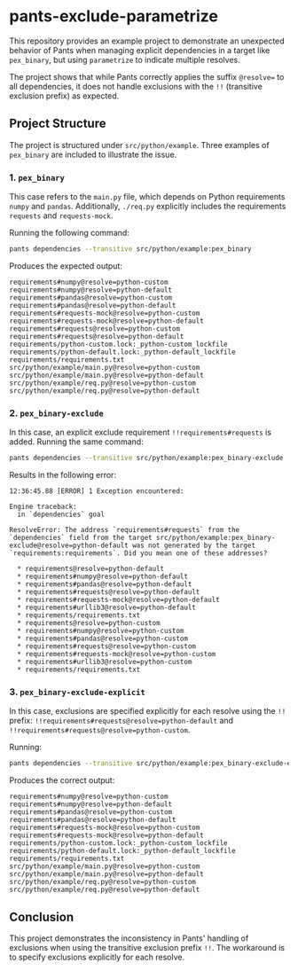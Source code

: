 # pants-exclude-parametrize

This repository provides an example project to demonstrate an unexpected behavior of Pants when managing explicit dependencies in a target like `pex_binary`, but using `parametrize` to indicate multiple resolves.

The project shows that while Pants correctly applies the suffix `@resolve=` to all dependencies, it does not handle exclusions with the `!!` (transitive exclusion prefix) as expected.

## Project Structure

The project is structured under `src/python/example`. Three examples of `pex_binary` are included to illustrate the issue.

### 1. `pex_binary`

This case refers to the `main.py` file, which depends on Python requirements `numpy` and `pandas`. Additionally, `./req.py` explicitly includes the requirements `requests` and `requests-mock`.

Running the following command:

```bash
pants dependencies --transitive src/python/example:pex_binary
```

Produces the expected output:

```
requirements#numpy@resolve=python-custom
requirements#numpy@resolve=python-default
requirements#pandas@resolve=python-custom
requirements#pandas@resolve=python-default
requirements#requests-mock@resolve=python-custom
requirements#requests-mock@resolve=python-default
requirements#requests@resolve=python-custom
requirements#requests@resolve=python-default
requirements/python-custom.lock:_python-custom_lockfile
requirements/python-default.lock:_python-default_lockfile
requirements/requirements.txt
src/python/example/main.py@resolve=python-custom
src/python/example/main.py@resolve=python-default
src/python/example/req.py@resolve=python-custom
src/python/example/req.py@resolve=python-default
```

### 2. `pex_binary-exclude`

In this case, an explicit exclude requirement `!!requirements#requests` is added. Running the same command:

```bash
pants dependencies --transitive src/python/example:pex_binary-exclude
```

Results in the following error:

```
12:36:45.88 [ERROR] 1 Exception encountered:

Engine traceback:
  in `dependencies` goal

ResolveError: The address `requirements#requests` from the `dependencies` field from the target src/python/example:pex_binary-exclude@resolve=python-default was not generated by the target `requirements:requirements`. Did you mean one of these addresses?

  * requirements@resolve=python-default
  * requirements#numpy@resolve=python-default
  * requirements#pandas@resolve=python-default
  * requirements#requests@resolve=python-default
  * requirements#requests-mock@resolve=python-default
  * requirements#urllib3@resolve=python-default
  * requirements/requirements.txt
  * requirements@resolve=python-custom
  * requirements#numpy@resolve=python-custom
  * requirements#pandas@resolve=python-custom
  * requirements#requests@resolve=python-custom
  * requirements#requests-mock@resolve=python-custom
  * requirements#urllib3@resolve=python-custom
  * requirements/requirements.txt
```

### 3. `pex_binary-exclude-explicit`

In this case, exclusions are specified explicitly for each resolve using the `!!` prefix: `!!requirements#requests@resolve=python-default` and `!!requirements#requests@resolve=python-custom`.

Running:

```bash
pants dependencies --transitive src/python/example:pex_binary-exclude-explicit
```

Produces the correct output:

```
requirements#numpy@resolve=python-custom
requirements#numpy@resolve=python-default
requirements#pandas@resolve=python-custom
requirements#pandas@resolve=python-default
requirements#requests-mock@resolve=python-custom
requirements#requests-mock@resolve=python-default
requirements/python-custom.lock:_python-custom_lockfile
requirements/python-default.lock:_python-default_lockfile
requirements/requirements.txt
src/python/example/main.py@resolve=python-custom
src/python/example/main.py@resolve=python-default
src/python/example/req.py@resolve=python-custom
src/python/example/req.py@resolve=python-default
```

## Conclusion

This project demonstrates the inconsistency in Pants' handling of exclusions when using the transitive exclusion prefix `!!`. The workaround is to specify exclusions explicitly for each resolve.